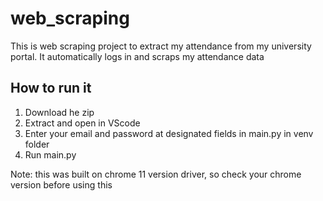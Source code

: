 # web_scraping
This is web scraping project to extract my attendance from my university portal. It automatically logs in and scraps my attendance data

## How to run it
1. Download he zip
2. Extract and open in VScode
3. Enter your email and password at designated fields in main.py in venv folder
4. Run main.py

Note: this was built on chrome 11 version driver, so check your chrome version before using this
